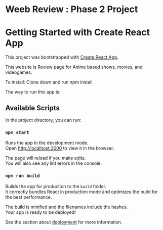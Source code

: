 # Weeb Review : Phase 2 Project
# Getting Started with Create React App

This project was bootstrapped with [Create React App](https://github.com/facebook/create-react-app).

This website is Review page for Anime based shows, movies, and videogames.

To install: 
Clone down and run npm install

The way to run this app is:


## Available Scripts

In the project directory, you can run:

### `npm start`

Runs the app in the development mode.\
Open [http://localhost:3000](http://localhost:3000) to view it in the browser.

The page will reload if you make edits.\
You will also see any lint errors in the console.


### `npm run build`

Builds the app for production to the `build` folder.\
It correctly bundles React in production mode and optimizes the build for the best performance.

The build is minified and the filenames include the hashes.\
Your app is ready to be deployed!

See the section about [deployment](https://facebook.github.io/create-react-app/docs/deployment) for more information.


